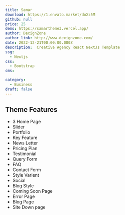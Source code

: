 ```yaml
---
title: Samar
download: https://1.envato.market/doXz5M
github: null
price: 25
demo: https://samartheme3.vercel.app/
author: DexignZone
author_link: http://www.dexignzone.com/
date: 2022-12-21T00:00:00.000Z
description:  Creative Agency React NextJs Template 
ssg:
  - Nextjs
css:
  - Bootstrap
cms:

category:
  - Business
draft: false
---
```

## Theme Features

- 3 Home Page
- Slider
- Portfolio
- Key Feature
- News Letter
- Pricing Plan
- Testimonial
- Query Form
- FAQ
- Contact Form
- Style Varient
- Social
- Blog Style
- Coming Soon Page
- Error Page
- Blog Page
- Site Down page
